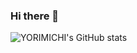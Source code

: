 ### Hi there 👋

![YORIMICHI's GitHub stats](https://github-readme-stats.vercel.app/api?username=anuraghazra&show_icons=true&theme=transparent)
<!--
**YORIMICHI-Dev/YORIMICHI-Dev** is a ✨ _special_ ✨ repository because its `README.md` (this file) appears on your GitHub profile.

Here are some ideas to get you started:

- 🔭 I’m currently working on ...
- 🌱 I’m currently learning ...
- 👯 I’m looking to collaborate on ...
- 🤔 I’m looking for help with ...
- 💬 Ask me about ...
- 📫 How to reach me: ...
- 😄 Pronouns: ...
- ⚡ Fun fact: ...
-->
